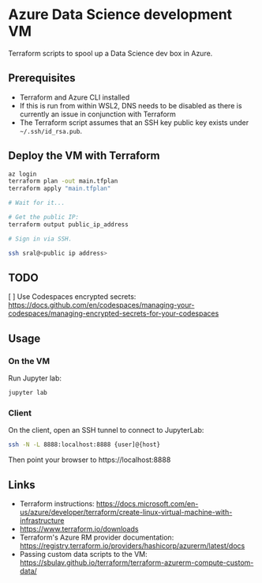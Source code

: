 # Azure Data Science development VM

Terraform scripts to spool up a Data Science dev box in Azure.

## Prerequisites

* Terraform and Azure CLI installed
* If this is run from within WSL2, DNS needs to be disabled as there is currently an issue in conjunction with Terraform
* The Terraform script assumes that an SSH key public key exists under `~/.ssh/id_rsa.pub`.

## Deploy the VM with Terraform
```bash
az login
terraform plan -out main.tfplan
terraform apply "main.tfplan"

# Wait for it...

# Get the public IP:
terraform output public_ip_address

# Sign in via SSH.

ssh sral@<public ip address>
```

## TODO
[ ] Use Codespaces encrypted secrets: https://docs.github.com/en/codespaces/managing-your-codespaces/managing-encrypted-secrets-for-your-codespaces

## Usage

### On the VM
Run Jupyter lab:
```bash
jupyter lab
```

### Client
On the client, open an SSH tunnel to connect to JupyterLab:

```bash
ssh -N -L 8888:localhost:8888 {user]@{host}
```

Then point your browser to https://localhost:8888

## Links

* Terraform instructions: https://docs.microsoft.com/en-us/azure/developer/terraform/create-linux-virtual-machine-with-infrastructure
* https://www.terraform.io/downloads
* Terraform's Azure RM provider documentation: https://registry.terraform.io/providers/hashicorp/azurerm/latest/docs
* Passing custom data scripts to the VM: https://sbulav.github.io/terraform/terraform-azurerm-compute-custom-data/
